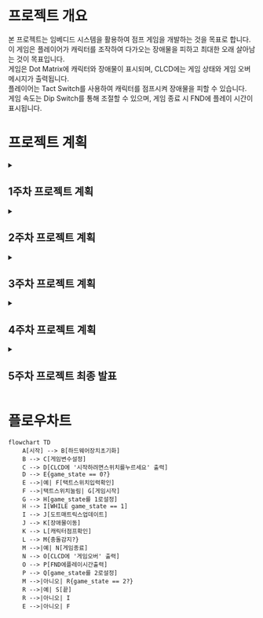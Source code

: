 # 프로젝트 개요
본 프로젝트는 임베디드 시스템을 활용하여 점프 게임을 개발하는 것을 목표로 합니다. <br>
이 게임은 플레이어가 캐릭터를 조작하여 다가오는 장애물을 피하고 최대한 오래 살아남는 것이 목표입니다. <br>
게임은 Dot Matrix에 캐릭터와 장애물이 표시되며, CLCD에는 게임 상태와 게임 오버 메시지가 출력됩니다. <br>
플레이어는 Tact Switch를 사용하여 캐릭터를 점프시켜 장애물을 피할 수 있습니다. <br>
게임 속도는 Dip Switch를 통해 조절할 수 있으며, 게임 종료 시 FND에 플레이 시간이 표시됩니다.

# 프로젝트 계획
<details>
<summary><h2>
  1주차 프로젝트 계획
</h2></summary>
  
![image](https://github.com/zeromin41/IOT_Project/assets/130297212/429760d4-0c81-43b0-91dc-48dbfc69a7a2)
![image](https://github.com/zeromin41/IOT_Project/assets/130297212/67e4fcf6-7b47-4a11-9a52-d0e6fe0802a3)
![image](https://github.com/zeromin41/IOT_Project/assets/130297212/9e70f351-f81f-4ba8-87ab-d48fe13b8251)

</details>

<details>
<summary><h2>
  2주차 프로젝트 계획
</h2></summary>

![image](https://github.com/zeromin41/IOT_Project/assets/130297212/dac1363a-5915-485c-bdad-2957c179700c)
![image](https://github.com/zeromin41/IOT_Project/assets/130297212/6997b30f-21cc-4fc2-a65a-1f9756a62431)
![image](https://github.com/zeromin41/IOT_Project/assets/130297212/9e140422-5929-469d-aa34-2f35c55ddd5f)
![image](https://github.com/zeromin41/IOT_Project/assets/130297212/cd431898-9bf1-4e38-ac4b-408c193788f2)

</details>

<details>
<summary><h2>
  3주차 프로젝트 계획
</h2></summary>

![image](https://github.com/zeromin41/IOT_Project/assets/130297212/f1ed6a54-0056-4afb-8657-f2c11ed8dee7)
![image](https://github.com/zeromin41/IOT_Project/assets/130297212/bffcb6da-af90-4841-ba7e-418dff1de73e)
![image](https://github.com/zeromin41/IOT_Project/assets/130297212/6b53b3e3-1f11-43d3-abbd-bdcb7de948f6)
![image](https://github.com/zeromin41/IOT_Project/assets/130297212/9f310d85-4d44-40ca-99e9-34ce0b43f0fd)

</details>

<details>
<summary><h2>
  4주차 프로젝트 계획
</h2></summary>

![image](https://github.com/zeromin41/IOT_Project/assets/130297212/9d4e9c91-372f-4874-b77b-e2c2df891ca0)
![image](https://github.com/zeromin41/IOT_Project/assets/130297212/66b78960-c4be-495b-a4b6-31e31f2377aa)
![image](https://github.com/zeromin41/IOT_Project/assets/130297212/c0a18cb1-a5da-43a7-92d5-c9aa991d670b)
![image](https://github.com/zeromin41/IOT_Project/assets/130297212/ca3f9bd9-add6-459f-8771-3bedb7af0bfa)
![image](https://github.com/zeromin41/IOT_Project/assets/130297212/36c4bbbd-3235-443a-b73b-cb288f8b48c4)


</details>

<details>
<summary><h2>
  5주차 프로젝트 최종 발표
</h2></summary>

![image](https://github.com/zeromin41/IOT_Project/assets/130297212/fdf6035e-7012-4b65-b643-3035136bc8d7)
![image](https://github.com/zeromin41/IOT_Project/assets/130297212/e65806a0-053e-4456-8f9a-0925cebc7b1b)
![image](https://github.com/zeromin41/IOT_Project/assets/130297212/f02e5b9b-793a-498e-bd36-a50e98be7cdd)
![image](https://github.com/zeromin41/IOT_Project/assets/130297212/9b63ad2a-ef2e-4db2-b0cf-d03ac74433cc)
![image](https://github.com/zeromin41/IOT_Project/assets/130297212/3a7e72c6-3ccf-40f7-964a-4b0d5298fe45)
![image](https://github.com/zeromin41/IOT_Project/assets/130297212/dda000c7-f09e-4bd5-82ad-27d96d1e0c78)
![image](https://github.com/zeromin41/IOT_Project/assets/130297212/45c049b0-0a95-403f-a3d1-5fe76033a07c)
![image](https://github.com/zeromin41/IOT_Project/assets/130297212/37fd73c2-c395-4ca1-bebc-c103fbcc56b3)
![image](https://github.com/zeromin41/IOT_Project/assets/130297212/813f7759-a4d6-405e-8356-02fdc954f273)



</details>

# 플로우차트
```mermaid
flowchart TD
    A[시작] --> B[하드웨어장치초기화]
    B --> C[게임변수설정]
    C --> D[CLCD에 '시작하려면스위치를누르세요' 출력]
    D --> E{game_state == 0?}
    E -->|예| F[택트스위치입력확인]
    F -->|택트스위치눌림| G[게임시작]
    G --> H[game_state를 1로설정]
    H --> I[WHILE game_state == 1]
    I --> J[도트매트릭스업데이트]
    J --> K[장애물이동]
    K --> L[캐릭터점프확인]
    L --> M{충돌감지?}
    M -->|예| N[게임종료]
    N --> O[CLCD에 '게임오버' 출력]
    O --> P[FND에플레이시간출력]
    P --> Q[game_state를 2로설정]
    M -->|아니오| R{game_state == 2?}
    R -->|예| S[끝]
    R -->|아니오| I
    E -->|아니오| F
```
